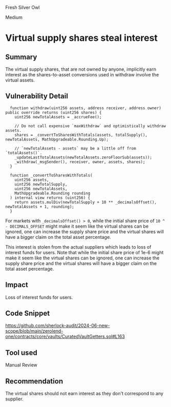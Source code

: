 Fresh Silver Owl

Medium

# Virtual supply shares steal interest

## Summary

The virtual supply shares, that are not owned by anyone, implicitly earn interest as the shares-to-asset conversions used in withdraw involve the virtual assets.

## Vulnerability Detail
```solidity
  function withdraw(uint256 assets, address receiver, address owner) public override returns (uint256 shares) {
    uint256 newTotalAssets = _accrueFee();

    // Do not call expensive `maxWithdraw` and optimistically withdraw assets.
    shares = _convertToSharesWithTotals(assets, totalSupply(), newTotalAssets, MathUpgradeable.Rounding.Up);

    // `newTotalAssets - assets` may be a little off from `totalAssets()`.
    _updateLastTotalAssets(newTotalAssets.zeroFloorSub(assets));
    _withdraw(_msgSender(), receiver, owner, assets, shares);
  }
```
```solidity
  function _convertToSharesWithTotals(
    uint256 assets,
    uint256 newTotalSupply,
    uint256 newTotalAssets,
    MathUpgradeable.Rounding rounding
  ) internal view returns (uint256) {
    return assets.mulDiv(newTotalSupply + 10 ** _decimalsOffset(), newTotalAssets + 1, rounding);
  }
```
For markets with `_decimalsOffset() > 0`, while the initial share price of `10 ^ - DECIMALS_OFFSET` might make it seem like the virtual shares can be ignored, one can increase the supply share price and the virtual shares will have a bigger claim on the total asset percentage.

This interest is stolen from the actual suppliers which leads to loss of interest funds for users. Note that while the initial share price of 1e-6 might make it seem like the virtual shares can be ignored, one can increase the supply share price and the virtual shares will have a bigger claim on the total asset percentage.

## Impact

Loss of interest funds for users.

## Code Snippet

https://github.com/sherlock-audit/2024-06-new-scope/blob/main/zerolend-one/contracts/core/vaults/CuratedVaultGetters.sol#L163

## Tool used

Manual Review

## Recommendation

The virtual shares should not earn interest as they don't correspond to any supplier.